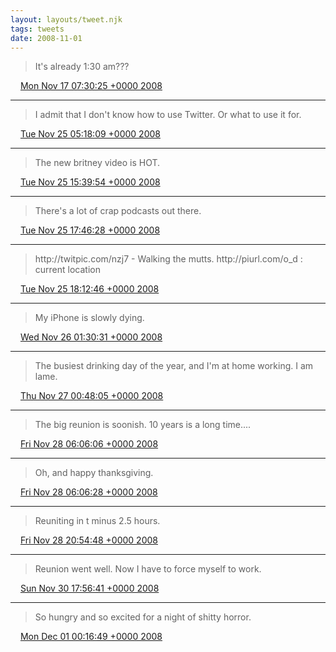 ```yaml
---
layout: layouts/tweet.njk
tags: tweets
date: 2008-11-01
---
```


> It's already 1:30 am???

<img src="/img/tweet-media/tweet.ico" width="12" /> [Mon Nov 17 07:30:25 +0000 2008](https://twitter.com/timwasson/status/1009253008)

----

> I admit that I don't know how to use Twitter\. Or what to use it for\.

<img src="/img/tweet-media/tweet.ico" width="12" /> [Tue Nov 25 05:18:09 +0000 2008](https://twitter.com/timwasson/status/1022198245)

----

> The new britney video is HOT\.

<img src="/img/tweet-media/tweet.ico" width="12" /> [Tue Nov 25 15:39:54 +0000 2008](https://twitter.com/timwasson/status/1022837110)

----

> There's a lot of crap podcasts out there\.

<img src="/img/tweet-media/tweet.ico" width="12" /> [Tue Nov 25 17:46:28 +0000 2008](https://twitter.com/timwasson/status/1023046353)

----

> http://twitpic\.com/nzj7 \- Walking the mutts\.  http://piurl\.com/o\_d : current location

<img src="/img/tweet-media/tweet.ico" width="12" /> [Tue Nov 25 18:12:46 +0000 2008](https://twitter.com/timwasson/status/1023090374)

----

> My iPhone is slowly dying\.

<img src="/img/tweet-media/tweet.ico" width="12" /> [Wed Nov 26 01:30:31 +0000 2008](https://twitter.com/timwasson/status/1023752878)

----

> The busiest drinking day of the year, and I'm at home working\. I am lame\.

<img src="/img/tweet-media/tweet.ico" width="12" /> [Thu Nov 27 00:48:05 +0000 2008](https://twitter.com/timwasson/status/1025559373)

----

> The big reunion is soonish\. 10 years is a long time\.\.\.\.

<img src="/img/tweet-media/tweet.ico" width="12" /> [Fri Nov 28 06:06:06 +0000 2008](https://twitter.com/timwasson/status/1027516705)

----

> Oh, and happy thanksgiving\.

<img src="/img/tweet-media/tweet.ico" width="12" /> [Fri Nov 28 06:06:28 +0000 2008](https://twitter.com/timwasson/status/1027517013)

----

> Reuniting in t minus 2\.5 hours\.

<img src="/img/tweet-media/tweet.ico" width="12" /> [Fri Nov 28 20:54:48 +0000 2008](https://twitter.com/timwasson/status/1028477431)

----

> Reunion went well\. Now I have to force myself to work\.

<img src="/img/tweet-media/tweet.ico" width="12" /> [Sun Nov 30 17:56:41 +0000 2008](https://twitter.com/timwasson/status/1030959062)

----

> So hungry and so excited for a night of shitty horror\.

<img src="/img/tweet-media/tweet.ico" width="12" /> [Mon Dec 01 00:16:49 +0000 2008](https://twitter.com/timwasson/status/1031409439)